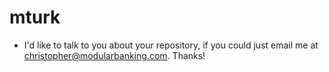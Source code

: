 # mturk  
* I'd like to talk to you about your repository, if you could just email me at christopher@modularbanking.com. Thanks!
